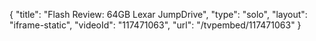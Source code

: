 {
    "title": "Flash Review: 64GB Lexar JumpDrive",
    "type": "solo",
    "layout": "iframe-static",
    "videoId": "117471063",
    "url": "\/tvpembed\/117471063"
}